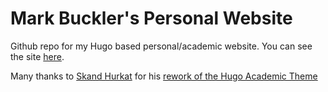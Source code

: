 # Mark Buckler's Personal Website

Github repo for my Hugo based personal/academic website. You can see the site [here](http://www.markbuckler.com/).

Many thanks to [Skand Hurkat](https://people.ece.cornell.edu/skand/) for his
[rework of the Hugo Academic Theme](https://github.com/skandhurkat/hugo-theme-cornellcsl)
